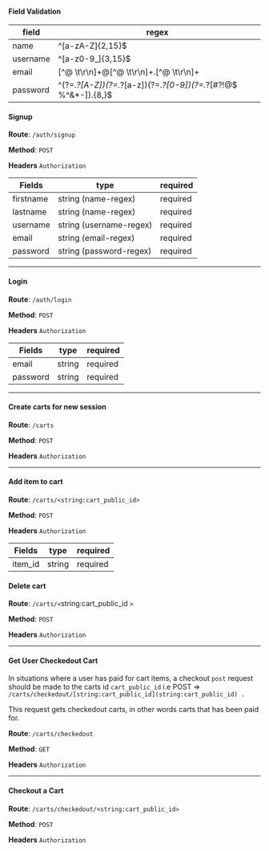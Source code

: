 #### Field Validation

| field    | regex                                                             |
| -------- | ----------------------------------------------------------------- |
| name     | ^[a-zA-Z]{2,15}$                                                  |
| username | ^[a-z0-9_]{3,15}$                                                 |
| email    | [^@ \t\r\n]+@[^@ \t\r\n]+\.[^@ \t\r\n]+                           |
| password | ^(?=.*?[A-Z])(?=.*?[a-z])(?=.*?[0-9])(?=.*?[#?!@$ %^&*-]).{8,}$ |

#### Signup

**Route**: `/auth/signup`

**Method**: `POST`

**Headers** `Authorization`

| Fields    | type                    | required |
| --------- | ----------------------- | -------- |
| firstname | string (name-regex)     | required |
| lastname  | string (name-regex)     | required |
| username  | string (username-regex) | required |
| email     | string (email-regex)    | required |
| password  | string (password-regex) | required |

---

#### Login

**Route**: `/auth/login`

**Method**: `POST`

**Headers** `Authorization`

| Fields   | type   | required |
| -------- | ------ | -------- |
| email    | string | required |
| password | string | required |

---

#### Create carts for new session

**Route**: `/carts`

**Method**: `POST`

**Headers** `Authorization`

---

#### Add item to cart

**Route**: `/carts/<string:cart_public_id>`

**Method**: `POST`

**Headers** `Authorization`

| Fields  | type   | required |
| ------- | ------ | -------- |
| item_id | string | required |



#### Delete cart

**Route**: `/carts/<`string:cart_public_id `>`

**Method**: `POST`

**Headers** `Authorization`

---

#### Get User Checkedout Cart

In situations where a user has paid for cart items, a checkout `post` request should be made to the carts id `cart_public_id` i.e POST => ``/carts/checkedout/[string:cart_public_id](string:cart_public_id) .``

This request gets checkedout carts, in other words carts that has been paid for.

**Route**: `/carts/checkedout`

**Method**: `GET`

**Headers** `Authorization`

---

#### Checkout a Cart

**Route**: `/carts/checkedout/<string:cart_public_id>`

**Method**: `POST`

**Headers** `Authorization`
